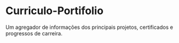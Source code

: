 # Curriculo-Portifolio
Um agregador de informações dos principais projetos, certificados e progressos de carreira.
